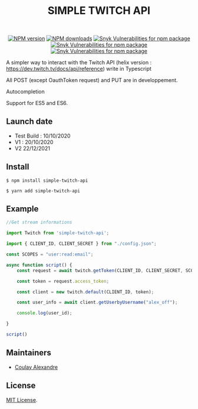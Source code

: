 <div align="center">
  <br />
  <h1>SIMPLE TWITCH API</h1>
  <br />
  <p>
    <a href="https://www.npmjs.com/package/simple-twitch-api"><img src="https://img.shields.io/npm/v/simple-twitch-api.svg?maxAge=3600" alt="NPM version" /></a>
    <a href="https://www.npmjs.com/package/simple-twitch-api"><img src="https://img.shields.io/npm/dt/simple-twitch-api.svg?maxAge=3600" alt="NPM downloads" /></a>
     <a href="https://www.npmjs.com/package/simple-twitch-api"><img alt="Snyk Vulnerabilities for npm package" src="https://img.shields.io/snyk/vulnerabilities/npm/simple-twitch-api"></a>
     <a href="https://www.npmjs.com/package/simple-twitch-api"><img alt="Snyk Vulnerabilities for npm package" src="https://img.shields.io/bundlephobia/min/simple-twitch-api"></a>
     <a href="https://www.npmjs.com/package/simple-twitch-api"><img alt="Snyk Vulnerabilities for npm package" src="https://img.shields.io/npm/l/simple-twitch-api"></a>		  
  </p>
 </div>

A simpler way to interact with the Twitch API (helix version : https://dev.twitch.tv/docs/api/reference) write in Typescript

All POST (except OauthToken request) and PUT are in developpement.

Autocompletion

Support for ES5 and ES6.

## Launch date 

 - Test Build : 10/10/2020
 - V1 : 20/10/2020
 - V2 22/12/2021

## Install
```
$ npm install simple-twitch-api
```
```
$ yarn add simple-twitch-api
```
## Example
```js
//Get stream informations

import Twitch from 'simple-twitch-api';

import { CLIENT_ID, CLIENT_SECRET } from "./config.json";

const SCOPES = "user:read:email";

async function script() {
    const request = await twitch.getToken(CLIENT_ID, CLIENT_SECRET, SCOPES);

    const token = request.access_token;

    const client = new twitch.default(CLIENT_ID, token);

    const user_info = await client.getUserbyUsername("alex_off");

    console.log(user_id);

}

script()
```

## Maintainers

- [Coulay Alexandre](https://github.com/alexandrecoulay)

## License

[MIT License](LICENSE).
